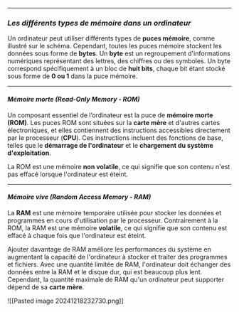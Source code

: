 
-----
### *Les différents types de mémoire dans un ordinateur*

Un ordinateur peut utiliser différents types de **puces mémoire**, comme illustré sur le schéma. Cependant, toutes les puces mémoire stockent les données sous forme de **bytes**. Un **byte** est un regroupement d'informations numériques représentant des lettres, des chiffres ou des symboles. Un byte correspond spécifiquement à un bloc de **huit bits**, chaque bit étant stocké sous forme de **0 ou 1** dans la puce mémoire.


-----


#### *Mémoire morte (Read-Only Memory - ROM)*

Un composant essentiel de l’ordinateur est la puce de **mémoire morte (ROM)**. Les puces ROM sont situées sur la **carte mère** et d'autres cartes électroniques, et elles contiennent des instructions accessibles directement par le processeur (**CPU**). Ces instructions incluent des fonctions de base, telles que le **démarrage de l'ordinateur** et le **chargement du système d'exploitation**.

La ROM est une mémoire **non volatile**, ce qui signifie que son contenu n'est pas effacé lorsque l'ordinateur est éteint.

-----


#### *Mémoire vive (Random Access Memory - RAM)*

La **RAM** est une mémoire temporaire utilisée pour stocker les données et programmes en cours d'utilisation par le processeur. Contrairement à la ROM, la RAM est une mémoire **volatile**, ce qui signifie que son contenu est effacé à chaque fois que l'ordinateur est éteint.

Ajouter davantage de RAM améliore les performances du système en augmentant la capacité de l'ordinateur à stocker et traiter des programmes et fichiers. Avec une quantité limitée de RAM, l'ordinateur doit échanger des données entre la RAM et le disque dur, qui est beaucoup plus lent. Cependant, la quantité maximale de RAM qu'un ordinateur peut supporter dépend de sa **carte mère**.


![[Pasted image 20241218232730.png]]



